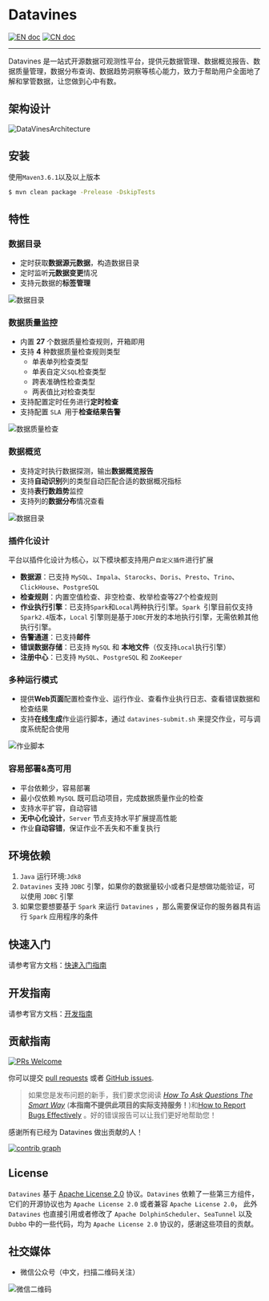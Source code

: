 <!--
  ~ Licensed to the Apache Software Foundation (ASF) under one or more
  ~ contributor license agreements.  See the NOTICE file distributed with
  ~ this work for additional information regarding copyright ownership.
  ~ The ASF licenses this file to You under the Apache License, Version 2.0
  ~ (the "License"); you may not use this file except in compliance with
  ~ the License.  You may obtain a copy of the License at
  ~
  ~    http://www.apache.org/licenses/LICENSE-2.0
  ~
  ~ Unless required by applicable law or agreed to in writing, software
  ~ distributed under the License is distributed on an "AS IS" BASIS,
  ~ WITHOUT WARRANTIES OR CONDITIONS OF ANY KIND, either express or implied.
  ~ See the License for the specific language governing permissions and
  ~ limitations under the License.
  ~
  -->

# Datavines

[![EN doc](https://img.shields.io/badge/document-English-blue.svg)](README.md)
[![CN doc](https://img.shields.io/badge/文档-中文版-blue.svg)](README.zh-CN.md)

---

Datavines 是一站式开源数据可观测性平台，提供元数据管理、数据概览报告、数据质量管理，数据分布查询、数据趋势洞察等核心能力，致力于帮助用户全面地了解和掌管数据，让您做到心中有数。

## 架构设计
![DataVinesArchitecture](docs/img/architecture.jpg)
## 安装

使用`Maven3.6.1`以及以上版本
```sh
$ mvn clean package -Prelease -DskipTests
```

## 特性

### 数据目录

*   定时获取**数据源元数据**，构造数据目录
*   定时监听**元数据变更**情况
*   支持元数据的**标签管理**

![数据目录](docs/img/data-catalog.jpg)

### 数据质量监控

- 内置 **27** 个数据质量检查规则，开箱即用
- 支持 **4** 种数据质量检查规则类型
  - 单表单列检查类型
  - 单表自定义` SQL `检查类型
  - 跨表准确性检查类型
  - 两表值比对检查类型
- 支持配置定时任务进行**定时检查**
- 支持配置 `SLA `用于**检查结果告警**

![数据质量检查](docs/img/data-quality.jpg)

### 数据概览

- 支持定时执行数据探测，输出**数据概览报告**
- 支持**自动识别**列的类型自动匹配合适的数据概况指标 
- 支持**表行数趋势**监控 
- 支持列的**数据分布**情况查看

![数据目录](docs/img/data-profile.jpg)

### 插件化设计

平台以插件化设计为核心，以下模块都支持用户`自定义插件`进行扩展

- **数据源**：已支持 `MySQL`、`Impala`、`Starocks`、`Doris`、`Presto`、`Trino`、`ClickHouse`、`PostgreSQL`
- **检查规则**：内置空值检查、非空检查、枚举检查等27个检查规则
- **作业执行引擎**：已支持`Spark`和`Local`两种执行引擎。`Spark `引擎目前仅支持`Spark2.4`版本，`Local` 引擎则是基于`JDBC`开发的本地执行引擎，无需依赖其他执行引擎。
- **告警通道**：已支持**邮件**
- **错误数据存储**：已支持 `MySQL` 和 **本地文件**（仅支持`Local`执行引擎）
- **注册中心**：已支持 `MySQL`、`PostgreSQL` 和 `ZooKeeper`

### 多种运行模式

- 提供**Web页面**配置检查作业、运行作业、查看作业执行日志、查看错误数据和检查结果
- 支持**在线生成**作业运行脚本，通过 `datavines-submit.sh` 来提交作业，可与调度系统配合使用

![作业脚本](docs/img/data-job-script.jpg)

### 容易部署&高可用

- 平台依赖少，容易部署
- 最小仅依赖 `MySQL` 既可启动项目，完成数据质量作业的检查
- 支持水平扩容，自动容错
- **无中心化设计**，`Server` 节点支持水平扩展提高性能
- 作业**自动容错**，保证作业不丢失和不重复执行

## 环境依赖

1. `Java` 运行环境:`Jdk8`
2. `Datavines` 支持 `JDBC` 引擎，如果你的数据量较小或者只是想做功能验证，可以使用 `JDBC` 引擎
3. 如果您要想要基于 `Spark` 来运行 `Datavines` ，那么需要保证你的服务器具有运行 `Spark` 应用程序的条件

## 快速入门

请参考官方文档：[快速入门指南](https://datavane.github.io/datavines-website/zh-CN/docs/user-guide/quick-start/)

## 开发指南
请参考官方文档：[开发指南](https://datavane.github.io/datavines-website/zh-CN/docs/development/environment-preparation/)

## 贡献指南

[![PRs Welcome](https://img.shields.io/badge/PRs-welcome-brightgreen.svg?style=flat-square)](https://github.com/datavane/datavines/pulls)

你可以提交 [pull requests](https://github.com/datavane/datavines/pulls) 或者 [GitHub issues](https://github.com/datavane/datavines/issues/new/choose).

> 如果您是发布问题的新手，我们要求您阅读 [*How To Ask Questions The Smart Way*](http://www.catb.org/~esr/faqs/smart-questions.html) (**本指南不提供此项目的实际支持服务！**)和[How to Report Bugs Effectively](http://www.chiark.greenend.org.uk/~sgtatham/bugs.html) 。好的错误报告可以让我们更好地帮助您！

感谢所有已经为 Datavines 做出贡献的人！

[![contrib graph](https://contrib.rocks/image?repo=datavane/datavines)](https://github.com/datavane/datavines/graphs/contributors)


## License
`Datavines` 基于 [Apache License 2.0](LICENSE) 协议。`Datavines` 依赖了一些第三方组件，它们的开源协议也为 `Apache License 2.0` 或者兼容 `Apache License 2.0`， 此外 `Datavines` 也直接引用或者修改了 `Apache DolphinScheduler`、`SeaTunnel` 以及 `Dubbo` 中的一些代码，均为 `Apache License 2.0` 协议的，感谢这些项目的贡献。

## 社交媒体

- 微信公众号（中文，扫描二维码关注）

![微信二维码](docs/img/wechat-qrcode.jpg)